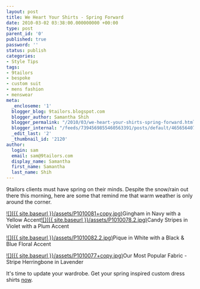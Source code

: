 ```yaml
---
layout: post
title: We Heart Your Shirts - Spring Forward
date: 2010-03-02 03:38:00.000000000 +00:00
type: post
parent_id: '0'
published: true
password: ''
status: publish
categories:
- Style Tips
tags:
- 9tailors
- bespoke
- custom suit
- mens fashion
- menswear
meta:
  _encloseme: '1'
  blogger_blog: 9tailors.blogspot.com
  blogger_author: Samantha Shih
  blogger_permalink: "/2010/03/we-heart-your-shirts-spring-forward.html"
  blogger_internal: "/feeds/7394569855460563391/posts/default/4656564071772604356"
  _edit_last: '2'
  _thumbnail_id: '2120'
author:
  login: sam
  email: sam@9tailors.com
  display_name: Samantha
  first_name: Samantha
  last_name: Shih
---
```

9tailors clients must have spring on their minds. Despite the snow/rain out there this morning, here are some that remind me that warm weather is only around the corner.

[![]({{ site.baseurl }}/assets/P1010081+copy.jpg)](http://2.bp.blogspot.com/_RlJ3L7W6dBw/S453BKsR1iI/AAAAAAAAIJ8/UnTxpfQYAYk/s1600-h/P1010081+copy.jpg)Gingham in Navy with a Yellow Accent[![]({{ site.baseurl }}/assets/P1010078.2.jpg)](http://4.bp.blogspot.com/_RlJ3L7W6dBw/S453heByXyI/AAAAAAAAIKM/TB4-OaNe_bc/s1600-h/P1010078.2.jpg)Candy Stripes in Violet with a Plum Accent

[![]({{ site.baseurl }}/assets/P1010082.2.jpg)](http://1.bp.blogspot.com/_RlJ3L7W6dBw/S453BjiixMI/AAAAAAAAIKE/Qn1BKSpdw34/s1600-h/P1010082.2.jpg)Pique in White with a Black & Blue Floral Accent

[![]({{ site.baseurl }}/assets/P1010077+copy.jpg)](http://2.bp.blogspot.com/_RlJ3L7W6dBw/S453ARbQ2BI/AAAAAAAAIJ0/ul-HG12ouro/s1600-h/P1010077+copy.jpg)Our Most Popular Fabric - Stripe Herringbone in Lavender

It's time to update your wardrobe. Get your spring inspired custom dress shirts [now](http://www.blogger.com/beta.9tailors.com).